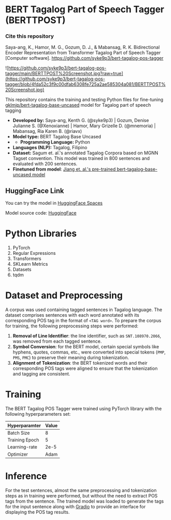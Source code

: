 # BERT Tagalog Part of Speech Tagger (BERTTPOST)

### Cite this repository
Saya-ang, K., Hamor, M. G., Gozum, D. J., & Mabansag, R. K. Bidirectional Encoder Representation from Transformer Tagalog Part of Speech Tagger [Computer software]. https://github.com/syke9p3/bert-tagalog-pos-tagger

![https://github.com/syke9p3/bert-tagalog-pos-tagger/main/BERTTPOST%20Screenshot.jpg?raw=true](https://github.com/syke9p3/bert-tagalog-pos-tagger/blob/4fda52c3f9c00dfab6308fe725a2ae585304a081/BERTTPOST%20Screenshot.jpg)

This repository contains the training and testing Python files for fine-tuning [gklmip/bert-tagalog-base-uncased](https://huggingface.co/GKLMIP/bert-tagalog-base-uncased) model for Tagalog part of speech tagging 

- **Developed by:** Saya-ang, Kenth G. (@syke9p3) | Gozum, Denise Julianne S. (@Xenoxianne) | Hamor, Mary Grizelle D. (@mnemoria) | Mabansag, Ria Karen B. (@riavx)
- **Model type:** BERT Tagalog Base Uncased
- - **Programming Language:** Python
- **Languages (NLP):** Tagalog, Filipino
- **Dataset:** Sagum et. al.'s annotated Tagalog Corpora based on MGNN Tagset convention. This model was trained in 800 sentences and evaluated with 200 sentences.
- **Finetuned from model**: [Jiang et. al.'s pre-trained bert-tagalog-base-uncased model](https://huggingface.co/GKLMIP/bert-tagalog-base-uncased)

## HuggingFace Link
You can try the model in [HuggingFace Spaces](https://huggingface.co/spaces/syke9p3/bert-tagalog-base-uncased-pos-tagger?text=Naisip+ko+na+kumain+na+lang+tayo+sa+pinakasikat+na+restaurant+sa+Manila)

Model source code: [HuggingFace](https://huggingface.co/syke9p3/bert-tagalog-base-uncased-pos-tagger)

# Python Libraries
1. PyTorch
2. Regular Expressions
3. Transformers
4. SKLearn Metrics
5. Datasets
6. tqdm

# Dataset and Preprocessing
A corpus was used containing tagged sentences in Tagalog language. The dataset comprises sentences with each word annotated with its corresponding POS tag in the format of ```<TAG word>```. To prepare the corpus for training, the following preprocessing steps were performed:
1. **Removal of Line Identifier**: the line identifier, such as ```SNT.108970.2066```, was removed from each tagged sentence.
2. **Symbol Conversion**: for the BERT model, certain special symbols like hyphens, quotes, commas, etc., were converted into special tokens (```PMP```, ```PMS```, ```PMC```) to preserve their meaning during tokenization.
3. **Alignment of Tokenization**: the BERT tokenized words and their corresponding POS tags were aligned to ensure that the tokenization and tagging are consistent.


# Training

 The BERT Tagalog POS Tagger were trained using PyTorch library with the following hyperparameters set:

| **Hyperparamter**   |  **Value** |   
|---------------- |---------
| Batch Size      |  8 |
| Training Epoch  |  5 |
| Learning-rate   |  2e-5 |
| Optimizer       |  Adam |


# Inference

For the test sentences, almost the same preprocessing and tokenization steps as in training were performed, but without the need to extract POS tags from the sentence. The trained model was loaded to generate the tags for the input sentence along with [Gradio](https://www.gradio.app/docs/interface) to provide an interface for displaying the POS tag results.
